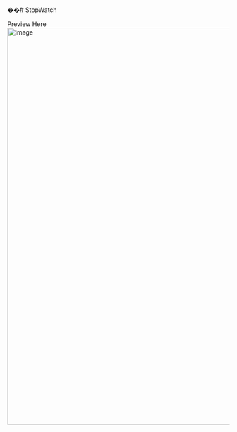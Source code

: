 ��#   S t o p W a t c h 
 
 

Preview Here 
<img width="1600" height="900" alt="image" src="https://github.com/user-attachments/assets/be7424b5-0a6c-4ddd-9570-15287514dd2e" />

